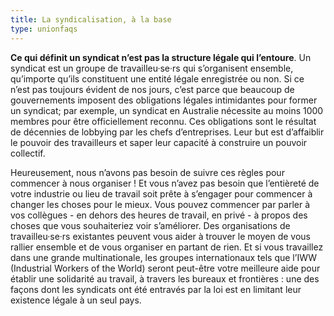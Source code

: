 ```yaml
---
title: La syndicalisation, à la base
type: unionfaqs
---
```

**Ce qui définit un syndicat n’est pas la structure légale qui l’entoure**. Un syndicat est un groupe de travailleu·se·rs qui s’organisent ensemble, qu’importe qu’ils constituent une entité légale enregistrée ou non. Si ce n’est pas toujours évident de nos jours, c’est parce que beaucoup de gouvernements imposent des obligations légales intimidantes pour former un syndicat; par exemple, un syndicat en Australie nécessite au moins 1000 membres pour être officiellement reconnu. Ces obligations sont le résultat de décennies de lobbying par les chefs d’entreprises. Leur but est d’affaiblir le pouvoir des travailleurs et saper leur capacité à construire un pouvoir collectif.

Heureusement, nous n’avons pas besoin de suivre ces règles pour commencer à nous organiser ! Et vous n’avez pas besoin que l’entièreté de votre industrie ou lieu de travail soit prête à s’engager pour commencer à changer les choses pour le mieux. Vous pouvez commencer par parler à vos collègues - en dehors des heures de travail, en privé - à propos des choses que vous souhaiteriez voir s’améliorer. Des organisations de travailleu·se·rs existantes peuvent vous aider à trouver le moyen de vous rallier ensemble et de vous organiser en partant de rien. Et si vous travaillez dans une grande multinationale, les groupes internationaux tels que l’IWW (Industrial Workers of the World) seront peut-être votre meilleure aide pour établir une solidarité au travail, à travers les bureaux et frontières : une des façons dont les syndicats ont été entravés par la loi est en limitant leur existence légale à un seul pays.
